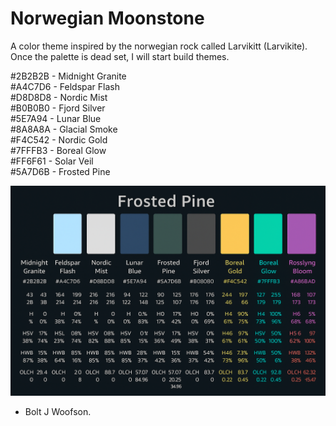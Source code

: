 # Norwegian Moonstone

A color theme inspired by the norwegian rock called Larvikitt (Larvikite).  
Once the palette is dead set, I will start build themes.  


#2B2B2B - Midnight Granite  
#A4C7D6 - Feldspar Flash  
#D8D8D8 - Nordic Mist  
#B0B0B0 - Fjord Silver  
#5E7A94 - Lunar Blue  
#8A8A8A - Glacial Smoke  
#F4C542 - Nordic Gold  
#7FFFB3 - Boreal Glow  
#FF6F61 - Solar Veil  
#5A7D6B - Frosted Pine  

![Showcase Palette](./assets/theme_showcase_3.png "Nordic Moonstone")

- Bolt J Woofson.
